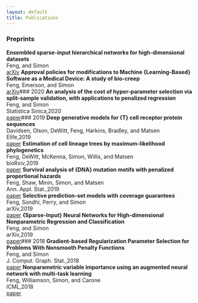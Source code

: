 ```yaml
---
layout: default
title: Publications
---
```

### Preprints
**Ensembled sparse-input hierarchical networks for high-dimensional datasets**<br />
Feng, and Simon<br />
[arXiv](http://arxiv.org/abs/2005.04834)
**Approval policies for modifications to Machine {Learning-Based} Software as a Medical Device: A study of bio-creep**<br />
Feng, Emerson, and Simon<br />
[arXiv](http://arxiv.org/abs/1912.12413)### 2020
**An analysis of the cost of hyper-parameter selection via split-sample validation, with applications to penalized regression**<br />
Feng, and Simon<br />
Statistica Sinica,2020<br />
[paper](http://www3.stat.sinica.edu.tw/ss_newpaper/SS-2017-0310_na.pdf)### 2019
**Deep generative models for {T} cell receptor protein sequences**<br />
Davidsen, Olson, DeWitt, Feng, Harkins, Bradley, and Matsen<br />
Elife,2019<br />
[paper](http://dx.doi.org/10.7554/eLife.46935)
**Estimation of cell lineage trees by maximum-likelihood phylogenetics**<br />
Feng, DeWitt, McKenna, Simon, Willis, and Matsen<br />
bioRxiv,2019<br />
[paper](https://www.biorxiv.org/content/10.1101/595215v1.full)
**Survival analysis of {DNA} mutation motifs with penalized proportional hazards**<br />
Feng, Shaw, Minin, Simon, and Matsen<br />
Ann. Appl. Stat.,2019<br />
[paper](https://projecteuclid.org/euclid.aoas/1560758446)
**Selective prediction-set models with coverage guarantees**<br />
Feng, Sondhi, Perry, and Simon<br />
arXiv,2019<br />
[paper](http://arxiv.org/abs/1906.05473)
**{Sparse-Input} Neural Networks for High-dimensional Nonparametric Regression and Classification**<br />
Feng, and Simon<br />
arXiv,2019<br />
[paper](http://arxiv.org/abs/1711.07592)### 2018
**Gradient-based Regularization Parameter Selection for Problems With Nonsmooth Penalty Functions**<br />
Feng, and Simon<br />
J. Comput. Graph. Stat.,2018<br />
[paper](https://doi.org/10.1080/10618600.2017.1390470)
**Nonparametric variable importance using an augmented neural network with multi-task learning**<br />
Feng, Williamson, Simon, and Carone<br />
ICML,2018<br />
[paper](http://proceedings.mlr.press/v80/feng18a.html)